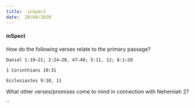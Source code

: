```yaml
---
title:  inSpect
date:  28/04/2020
---
```


#### inSpect

How do the following verses relate to the primary passage?

`Daniel 1:19–21; 2:24–28, 47–49; 5:11, 12; 6:1–28`

`1 Corinthians 10:31`

`Ecclesiastes 9:10, 11`

What other verses/promises come to mind in connection with Nehemiah 2?

``